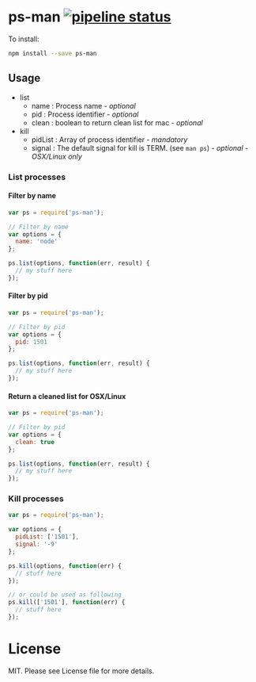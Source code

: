 # ps-man [![pipeline status](https://gitlab.com/xsellier/node-ps/badges/master/pipeline.svg)](https://gitlab.com/xsellier/node-ps/commits/master)

To install:

```bash
npm install --save ps-man
```

## Usage

- list
  * name : Process name - _optional_
  * pid : Process identifier - _optional_
  * clean : boolean to return clean list for mac - _optional_
- kill
  * pidList : Array of process identifier - _mandatory_
  * signal : The  default signal for kill is TERM. (see ``man ps``) - _optional - OSX/Linux only_


### List processes

#### Filter by name
```javascript
var ps = require('ps-man');

// Filter by name
var options = {
  name: 'node'
};

ps.list(options, function(err, result) {
  // my stuff here
});
```

#### Filter by pid

```javascript
var ps = require('ps-man');

// Filter by pid
var options = {
  pid: 1501
};

ps.list(options, function(err, result) {
  // my stuff here
});
```

#### Return a cleaned list for OSX/Linux

```javascript
var ps = require('ps-man');

// Filter by pid
var options = {
  clean: true
};

ps.list(options, function(err, result) {
  // my stuff here
});
```

### Kill processes

```javascript
var ps = require('ps-man');

var options = {
  pidList: ['1501'],
  signal: '-9'
};

ps.kill(options, function(err) {
  // stuff here
});

// or could be used as following
ps.kill(['1501'], function(err) {
  // stuff here
});
```

# License
MIT. Please see License file for more details.

